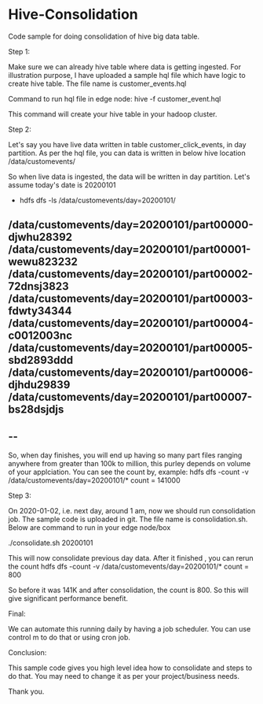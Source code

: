 # Hive-Consolidation

Code sample for doing consolidation of hive big data table.

Step 1:

Make sure we can already hive table where data is getting ingested. For illustration purpose, I have uploaded a sample hql file which have logic to create hive table.
The file name is customer_events.hql

Command to run hql file in edge node:
hive -f customer_event.hql

This command will create your hive table in your hadoop cluster.

Step 2:

Let's say you have live data written in table customer_click_events, in day partition. As per the hql file, you can data is written in below hive location
/data/customevents/

So when live data is ingested, the data will be written in day partition. Let's assume today's date is 20200101
- hdfs dfs -ls /data/customevents/day=20200101/

 /data/customevents/day=20200101/part00000-djwhu28392
 /data/customevents/day=20200101/part00001-wewu823232
 /data/customevents/day=20200101/part00002-72dnsj3823
 /data/customevents/day=20200101/part00003-fdwty34344
 /data/customevents/day=20200101/part00004-c0012003nc
 /data/customevents/day=20200101/part00005-sbd2893ddd
 /data/customevents/day=20200101/part00006-djhdu29839
 /data/customevents/day=20200101/part00007-bs28dsjdjs
 --
 --
 --
 
 
 So, when day finishes, you will end up having so many part files ranging anywhere from greater than 100k to million, this purley depends on volume of your applciation.
 You can see the count by, example:
 hdfs dfs -count -v /data/customevents/day=20200101/*
 count = 141000
 
 Step 3:
 
 On 2020-01-02, i.e. next day, around 1 am, now we should run consolidation job. The sample code is uploaded in git. The file name is consolidation.sh.
 Below are command to run in your edge node/box
 
 ./consolidate.sh 20200101
 
 This will now consolidate previous day data. After it finished , you can rerun the count
 hdfs dfs -count -v /data/customevents/day=20200101/*
 count = 800
 
 So before it was 141K and after consolidation, the count is 800. So this will give significant performance benefit.
 
 Final:
 
 We can automate this running daily by having a job scheduler. You can use control m to do that or using cron job.
 
 Conclusion:
 
 This sample code gives you high level idea how to consolidate and steps to do that. You may need to change it as per your project/business needs.
 
 Thank you.
 
 
